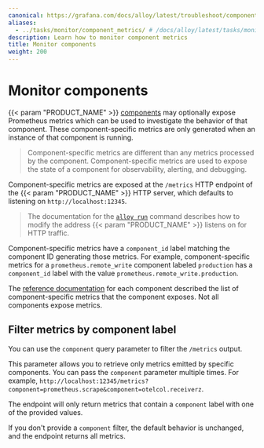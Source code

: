 ```yaml
---
canonical: https://grafana.com/docs/alloy/latest/troubleshoot/component_metrics/
aliases:
  - ../tasks/monitor/component_metrics/ # /docs/alloy/latest/tasks/monitor/component_metrics/
description: Learn how to monitor component metrics
title: Monitor components
weight: 200
---
```


# Monitor components

{{< param "PRODUCT_NAME" >}} [components][] may optionally expose Prometheus metrics which can be used to investigate the behavior of that component.
These component-specific metrics are only generated when an instance of that component is running.

> Component-specific metrics are different than any metrics processed by the component.
> Component-specific metrics are used to expose the state of a component for observability, alerting, and debugging.

Component-specific metrics are exposed at the `/metrics` HTTP endpoint of the {{< param "PRODUCT_NAME" >}} HTTP server, which defaults to listening on `http://localhost:12345`.

> The documentation for the [`alloy run`][alloy run] command describes how to modify the address {{< param "PRODUCT_NAME" >}} listens on for HTTP traffic.

Component-specific metrics have a `component_id` label matching the component ID generating those metrics.
For example, component-specific metrics for a `prometheus.remote_write` component labeled `production` has a `component_id` label with the value `prometheus.remote_write.production`.

The [reference documentation][] for each component described the list of component-specific metrics that the component exposes.
Not all components expose metrics.

## Filter metrics by component label

You can use the `component` query parameter to filter the `/metrics` output.

This parameter allows you to retrieve only metrics emitted by specific components.
You can pass the `component` parameter multiple times.
For example, `http://localhost:12345/metrics?component=prometheus.scrape&component=otelcol.receiverz`.

The endpoint will only return metrics that contain a `component` label with one of the provided values.

If you don't provide a `component` filter, the default behavior is unchanged, and the endpoint returns all metrics.

[components]: ../../get-started/components/
[alloy run]: ../../reference/cli/run/
[reference documentation]: ../../reference/components/
